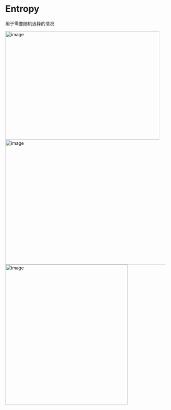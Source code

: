 # Entropy
用于需要随机选择的情况

<img width="484" height="341" alt="image" src="https://github.com/user-attachments/assets/bc307098-f551-4301-98d4-a1c59590a6f3" />



<img width="584" height="391" alt="image" src="https://github.com/user-attachments/assets/3dab1bcb-ee36-4f4a-a879-188ffdcd9928" />



<img width="384" height="441" alt="image" src="https://github.com/user-attachments/assets/eee1a237-d3b0-4799-89b2-051509cd779f" />

